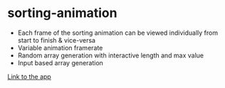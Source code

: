 # sorting-animation

- Each frame of the sorting animation can be viewed individually from start to finish & vice-versa
- Variable animation framerate
- Random array generation with interactive length and max value
- Input based array generation

[Link to the app](https://sorting-animation.netlify.app/)
